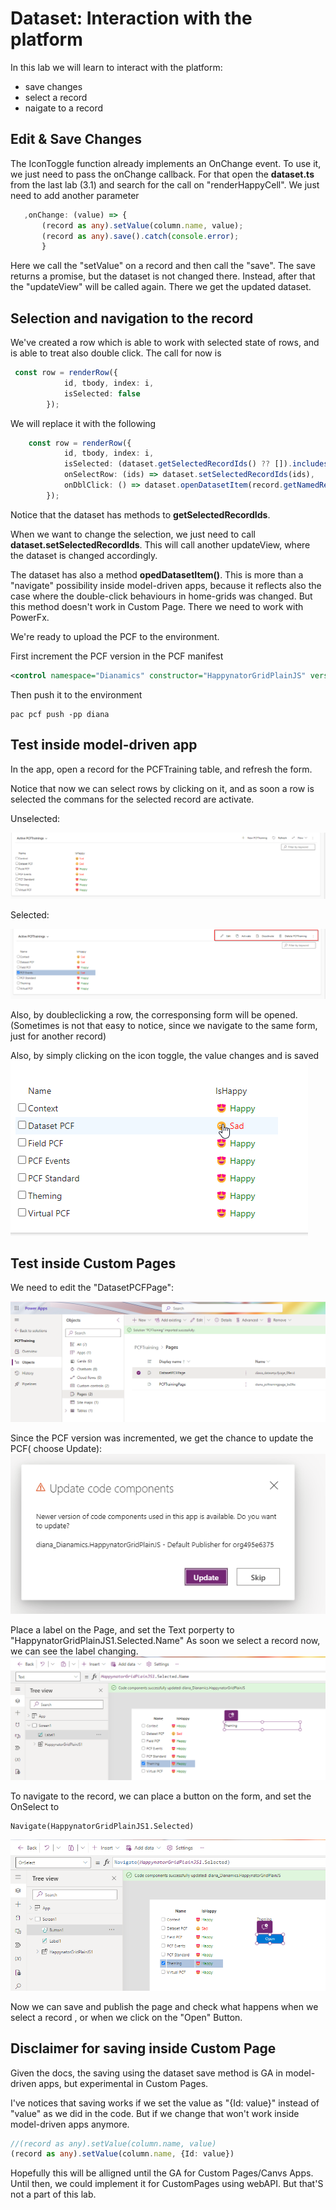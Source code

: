 # Dataset: Interaction with the platform

In this lab we will learn to interact with the platform:
 - save changes
 - select a record
 - naigate to a record

 ## Edit & Save Changes

 The IconToggle function already implements an OnChange event. To use it, we just need to pass the onChange callback.
 For that open the **dataset.ts** from the last lab (3.1) and search for the call on "renderHappyCell". We just need to add another parameter

 ```TypeScript
    ,onChange: (value) => {
        (record as any).setValue(column.name, value);
        (record as any).save().catch(console.error);
        }
 ```


Here we call the "setValue" on a record and then call the "save". The save returns a promise, but the dataset is not changed there. Instead, after that the "updateView"  will be called again. There we get the updated dataset.


## Selection and navigation to the record

We've created a row which is able to work with selected state of rows, and is able to treat also double click. The call for now is

```TypeScript
 const row = renderRow({
            id, tbody, index: i, 
            isSelected: false
        });   
```

We will replace it with the following
```TypeScript
    const row = renderRow({
            id, tbody, index: i, 
            isSelected: (dataset.getSelectedRecordIds() ?? []).includes(id), 
            onSelectRow: (ids) => dataset.setSelectedRecordIds(ids),
            onDblClick: () => dataset.openDatasetItem(record.getNamedReference())
        }); 
```

Notice that the dataset has methods to **getSelectedRecordIds**.  

When we want to change the selection, we just need to call **dataset.setSelectedRecordIds**. This will call another updateView, where the dataset is changed accordingly.

The dataset has also a method **opedDatasetItem()**. This is more than a "navigate" possibility inside model-driven apps, because it reflects also the case where the double-click behaviours in home-grids was changed. But this method doesn't work in Custom Page. There we need to work with PowerFx.


We're ready to upload the PCF to the environment.

First increment the PCF version in the PCF manifest
```xml
<control namespace="Dianamics" constructor="HappynatorGridPlainJS" version="0.0.2" 
```

Then push it to the environment

```
pac pcf push -pp diana
```

## Test inside model-driven app

In the app, open a record for the PCFTraining table, and refresh the form.

Notice that now we can select rows by clicking on it, and as soon a row is selected the commans for the selected record are activate.

Unselected:

![alt text](image-1.png)

Selected:

![alt text](image-2.png)

Also, by doubleclicking a row, the corresponsing form will be opened. (Sometimes is not that easy to notice, since we navigate to the same form, just for another record)

Also, by simply clicking on the icon toggle, the value changes and is saved
![alt text](image.png)

## Test inside Custom Pages

We need to edit the "DatasetPCFPage":

![alt text](image-3.png)

Since the PCF version was incremented, we get the chance to update the PCF( choose Update):
![alt text](image-4.png)

Place a label on the Page, and set the Text porperty to "HappynatorGridPlainJS1.Selected.Name" As soon we select a record now, we can see the label changing.
![alt text](image-5.png)

To navigate to the record, we can place a button on the form, and set the OnSelect to 

```
Navigate(HappynatorGridPlainJS1.Selected)
```

![alt text](image-6.png)

Now we can save and publish the page and check what happens when we select a record , or when we click on the "Open" Button.

## Disclaimer for saving inside Custom Page

Given the docs, the saving using the dataset save method is GA in model-driven apps, but experimental in Custom Pages.

I've notices that saving works if we set the value as "{Id: value}" instead of "value" as we did in the code. But if we change that won't work inside model-driven apps anymore. 

```TypeScript
//(record as any).setValue(column.name, value)
(record as any).setValue(column.name, {Id: value})
```

Hopefully this will be alligned until the GA for Custom Pages/Canvs Apps. Until then, we could implement it for CustomPages using webAPI. But that'S not a part of this lab.

